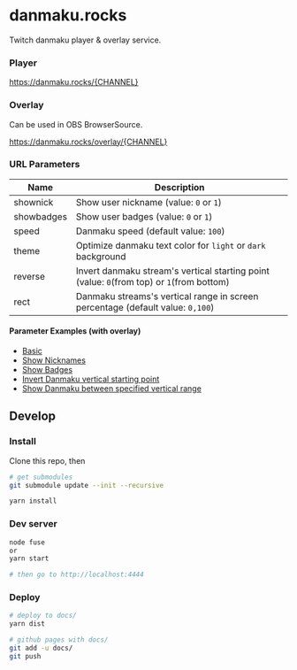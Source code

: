# danmaku.rocks

Twitch danmaku player & overlay service.

### Player

https://danmaku.rocks/{CHANNEL}

### Overlay

Can be used in OBS BrowserSource.

https://danmaku.rocks/overlay/{CHANNEL}

### URL Parameters

| Name   | Description                                               |
|------------|----------------------------------------------------|
| shownick   | Show user nickname (value: `0` or `1`)           |
| showbadges | Show user badges (value: `0` or `1`)             |
| speed      | Danmaku speed (default value: `100`)             |
| theme      | Optimize danmaku text color for `light` or `dark` background  |
| reverse    | Invert danmaku stream's vertical starting point (value: `0`(from top) or `1`(from bottom)         |
| rect       | Danmaku streams's vertical range in screen percentage (default value: `0,100`)  |

#### Parameter Examples (with overlay)

- [Basic](https://danmaku.rocks/overlay/lirik)
- [Show Nicknames](https://danmaku.rocks/overlay/lirik?shownick=1)
- [Show Badges](https://danmaku.rocks/overlay/lirik?shownick=1&showbadges=1)
- [Invert Danmaku vertical starting point](https://danmaku.rocks/overlay/lirik?shownick=1&showbadges=1&reverse=1)
- [Show Danmaku between specified vertical range](https://danmaku.rocks/overlay/lirik?shownick=1&showbadges=1&reverse=1&rect=50,100)

## Develop

### Install

Clone this repo, then

```sh
# get submodules
git submodule update --init --recursive

yarn install
```

### Dev server

```sh
node fuse
or
yarn start

# then go to http://localhost:4444
```

### Deploy

```sh
# deploy to docs/
yarn dist

# github pages with docs/
git add -u docs/
git push
```
